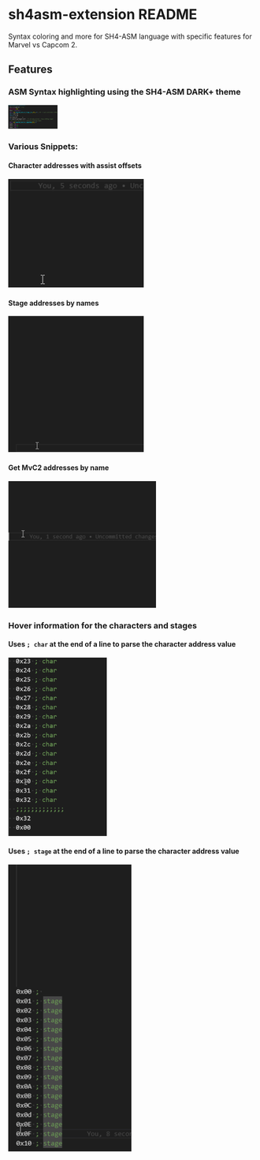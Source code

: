 # sh4asm-extension README

Syntax coloring and more for SH4-ASM language with specific features for Marvel vs Capcom 2.

## Features

### ASM Syntax highlighting using the SH4-ASM DARK+ theme

<img src="supportMedia\changeLog\Code_gwNu9xN6xy.png" alt="drawing" width="100">

### Various Snippets:

#### Character addresses with assist offsets
<img src="supportMedia\changeLog\Code_8Yd4wnmHS7.gif" alt="drawing" width="275">

#### Stage addresses by names
<img src="supportMedia\changeLog\Code_QLfsRUibss.gif" alt="drawing" width="275">

#### Get MvC2 addresses by name
<img src="supportMedia\changeLog\Code_d7I1QHctKq.gif" alt="drawing" width="300">

### Hover information for the characters and stages

#### Uses `; char` at the end of a line to parse the character address value
<img src="supportMedia\changeLog\Code_DhUxJh8AJC.gif" alt="drawing" width="200">

#### Uses `; stage` at the end of a line to parse the character address value
<img src="supportMedia\changeLog\Code_H41o3DiZHe.gif" alt="drawing" width="250">
